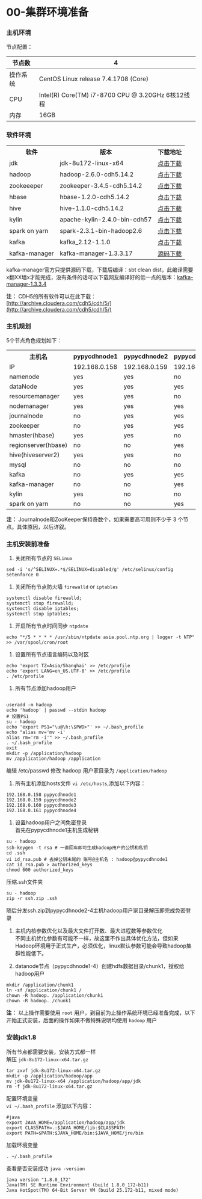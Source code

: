 # 00-集群环境准备

### 主机环境

节点配置：

| 节点数  | 4                                              |
| ---- | ---------------------------------------------- |
| 操作系统 | CentOS Linux release 7.4.1708 (Core)           |
| CPU  | Intel(R) Core(TM) i7-8700 CPU @ 3.20GHz 6核12线程 |
| 内存   | 16GB                                           |

### 软件环境

<table><colgroup><col><col><col></colgroup><tbody><tr><th>软件</th><th>版本</th><th>下载地址</th></tr><tr><td>jdk</td><td>jdk-8u172-linux-x64</td><td><a rel="nofollow" href="http://download.oracle.com/otn-pub/java/jdk/8u172-b11/a58eab1ec242421181065cdc37240b08/jdk-8u172-linux-x64.tar.gz">点击下载</a></td></tr><tr><td>hadoop</td><td>hadoop-2.6.0-cdh5.14.2</td><td><a rel="nofollow" href="http://archive.cloudera.com/cdh5/cdh/5/hadoop-2.6.0-cdh5.14.2.tar.gz">点击下载</a></td></tr><tr><td>zookeeeper</td><td>zookeeper-3.4.5-cdh5.14.2</td><td><a rel="nofollow" href="http://archive.cloudera.com/cdh5/cdh/5/zookeeper-3.4.5-cdh5.14.2.tar.gz">点击下载</a></td></tr><tr><td>hbase</td><td>hbase-1.2.0-cdh5.14.2</td><td><a rel="nofollow" href="http://archive.cloudera.com/cdh5/cdh/5/hbase-1.2.0-cdh5.14.2.tar.gz">点击下载</a></td></tr><tr><td>hive</td><td>hive-1.1.0-cdh5.14.2</td><td><a rel="nofollow" href="http://archive.cloudera.com/cdh5/cdh/5/hive-1.1.0-cdh5.14.2.tar.gz">点击下载</a></td></tr><tr><td>kylin</td><td>apache-kylin-2.4.0-bin-cdh57</td><td><a rel="nofollow" href="http://mirrors.hust.edu.cn/apache/kylin/apache-kylin-2.4.0/apache-kylin-2.4.0-bin-cdh57.tar.gz">点击下载</a></td></tr><tr><td>spark on yarn</td><td>spark-2.3.1-bin-hadoop2.6</td><td><a rel="nofollow" href="https://archive.apache.org/dist/spark/spark-2.3.1/spark-2.3.1-bin-hadoop2.6.tgz">点击下载</a></td></tr><tr><td>kafka</td><td>kafka_2.12-1.1.0</td><td><a rel="nofollow" href="http://mirrors.hust.edu.cn/apache/kafka/1.1.0/kafka_2.12-1.1.0.tgz">点击下载</a></td></tr><tr><td>kafka-manager</td><td>kafka-manager-1.3.3.17</td><td><a rel="nofollow" href="https://github.com/yahoo/kafka-manager/archive/1.3.3.17.tar.gz">源码下载</a></td></tr></tbody></table>

kafka-manager官方只提供源码下载，下载后编译：sbt clean dist，此编译需要x翻XX墙x才能完成，没有条件的话可以下载网友编译好的低一点的版本：[kafka-manager-1.3.3.4](https://pan.baidu.com/s/1miDMuyG)

**注：** CDH5的所有软件可以在此下载：[http://archive.cloudera.com/cdh5/cdh/5/](http://archive.cloudera.com/cdh5/cdh/5/)

### 主机规划

5个节点角色规划如下：

<table><colgroup><col><col><col><col><col></colgroup><tbody><tr><th>主机名</th><th>pypycdhnode1</th><th>pypycdhnode2</th><th>pypycdhnode3</th><th>pypycdhnode4</th></tr><tr><td>IP</td><td>192.168.0.158</td><td>192.168.0.159</td><td>192.168.0.160</td><td>192.168.0.161</td></tr><tr><td>namenode</td><td>yes</td><td>yes</td><td>no</td><td>no</td></tr><tr><td>dataNode</td><td>yes</td><td>yes</td><td>yes</td><td>yes</td></tr><tr><td>resourcemanager</td><td>yes</td><td>yes</td><td>no</td><td>no</td></tr><tr><td>nodemanager</td><td>yes</td><td>yes</td><td>yes</td><td>yes</td></tr><tr><td>journalnode</td><td>no</td><td>yes</td><td>yes</td><td>yes</td></tr><tr><td>zookeeper</td><td>no</td><td>yes</td><td>yes</td><td>yes</td></tr><tr><td>hmaster(hbase)</td><td>yes</td><td>yes</td><td>no</td><td>no</td></tr><tr><td>regionserver(hbase)</td><td>no</td><td>no</td><td>yes</td><td>yes</td></tr><tr><td>hive(hiveserver2)</td><td>yes</td><td>yes</td><td>no</td><td>no</td></tr><tr><td>mysql</td><td>no</td><td>no</td><td>no</td><td>yes</td></tr><tr><td>kafka</td><td>no</td><td>yes</td><td>yes</td><td>yes</td></tr><tr><td>kafka-manager</td><td>no</td><td>no</td><td>yes</td><td>no</td></tr><tr><td>kylin</td><td>yes</td><td>no</td><td>no</td><td>no</td></tr><tr><td>spark on yarn</td><td>no</td><td>no</td><td>yes</td><td>no</td></tr></tbody></table>

**注：** Journalnode和ZooKeeper保持奇数个，如果需要高可用则不少于 3 个节点。具体原因，以后详叙。

### 主机安装前准备

1. 关闭所有节点的 `SELinux`

```
sed -i 's/^SELINUX=.*$/SELINUX=disabled/g' /etc/selinux/config
setenforce 0
```

1. 关闭所有节点防火墙 `firewalld` or `iptables`  

```
systemctl disable firewalld;
systemctl stop firewalld;
systemctl disable iptables;
systemctl stop iptables;
```

1. 开启所有节点时间同步 `ntpdate`

```
echo "*/5 * * * * /usr/sbin/ntpdate asia.pool.ntp.org | logger -t NTP" >> /var/spool/cron/root
```

1. 设置所有节点语言编码以及时区

```
echo 'export TZ=Asia/Shanghai' >> /etc/profile
echo 'export LANG=en_US.UTF-8' >> /etc/profile
. /etc/profile
```

1. 所有节点添加hadoop用户

```

useradd -m hadoop
echo 'hadoop' | passwd --stdin hadoop
# 设置PS1
su - hadoop
echo 'export PS1="\u@\h:\$PWD>"' >> ~/.bash_profile
echo "alias mv='mv -i'
alias rm='rm -i'" >> ~/.bash_profile
. ~/.bash_profile
exit
mkdir -p /application/hadoop
mv /application/hadoop /application
```

编辑 /etc/passwd 修改 hadoop 用户家目录为 `/application/hadoop`

1. 所有主机添加hosts文件 `vi /etc/hosts`,添加以下内容：

```
192.168.0.158 pypycdhnode1
192.168.0.159 pypycdhnode2
192.168.0.160 pypycdhnode3
192.168.0.161 pypycdhnode4
```

1. 设置hadoop用户之间免密登录   
   首先在pypycdhnode1主机生成秘钥

```
su - hadoop
ssh-keygen -t rsa # 一直回车即可生成hadoop用户的公钥和私钥
cd .ssh
vi id_rsa.pub # 去掉公钥末尾的 账号@主机名 : hadoop@pypycdhnode1
cat id_rsa.pub > authorized_keys
chmod 600 authorized_keys
```

压缩.ssh文件夹

```
su - hadoop
zip -r ssh.zip .ssh
```

随后分发ssh.zip到pypycdhnode2-4主机hadoop用户家目录解压即完成免密登录

1. 主机内核参数优化以及最大文件打开数、最大进程数等参数优化   
   不同主机优化参数有可能不一样，故这里不作出具体优化方法，但如果Hadoop环境用于正式生产，必须优化，linux默认参数可能会导致hadoop集群性能低下。   

2. datanode节点（pypycdhnode1-4）创建hdfs数据目录/chunk1，授权给hadoop用户

```
mkdir /application/chunk1
ln -sf /application/chunk1 /
chown -R hadoop. /application/chunk1
chown -R hadoop. /chunk1
```

**注：** 以上操作需要使用 `root` 用户，到目前为止操作系统环境已经准备完成，以下开始正式安装，后面的操作如果不做特殊说明均使用 `hadoop` 用户

### 安装jdk1.8

所有节点都需要安装，安装方式都一样   
解压 `jdk-8u172-linux-x64.tar.gz`

```
tar zxvf jdk-8u172-linux-x64.tar.gz
mkdir -p /application/hadoop/app
mv jdk-8u172-linux-x64 /application/hadoop/app/jdk
rm -f jdk-8u172-linux-x64.tar.gz
```

配置环境变量   
`vi ~/.bash_profile` 添加以下内容：

```
#java
export JAVA_HOME=/application/hadoop/app/jdk
export CLASSPATH=.:$JAVA_HOME/lib:$CLASSPATH
export PATH=$PATH:$JAVA_HOME/bin:$JAVA_HOME/jre/bin
```

加载环境变量

```
. ~/.bash_profile
```

查看是否安装成功 `java -version`

```
java version "1.8.0_172"
Java(TM) SE Runtime Environment (build 1.8.0_172-b11)
Java HotSpot(TM) 64-Bit Server VM (build 25.172-b11, mixed mode)
```
